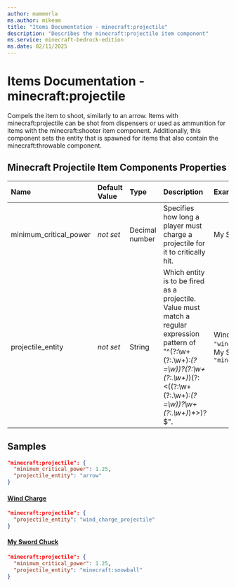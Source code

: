 ```yaml
---
author: mammerla
ms.author: mikeam
title: "Items Documentation - minecraft:projectile"
description: "Describes the minecraft:projectile item component"
ms.service: minecraft-bedrock-edition
ms.date: 02/11/2025 
---
```


# Items Documentation - minecraft:projectile

Compels the item to shoot, similarly to an arrow. Items with minecraft:projectile can be shot from dispensers or used as ammunition for items with the minecraft:shooter item component. Additionally, this component sets the entity that is spawned for items that also contain the minecraft:throwable component.


## Minecraft Projectile Item Components Properties

|Name       |Default Value |Type |Description |Example Values |
|:----------|:-------------|:----|:-----------|:------------- |
| minimum_critical_power | *not set* | Decimal number | Specifies how long a player must charge a projectile for it to critically hit. | My Sword Chuck: `1.25` | 
| projectile_entity | *not set* | String | Which entity is to be fired as a projectile. Value must match a regular expression pattern of "^(?:\w+(?:\.\w+)*:(?=\w))?(?:\w+(?:\.\w+)*)(?:<((?:\w+(?:\.\w+)*:(?=\w))?\w+(?:\.\w+)*)*>)?$". | Wind Charge: `"wind_charge_projectile"`, My Sword Chuck: `"minecraft:snowball"` | 

## Samples


```json
"minecraft:projectile": {
  "minimum_critical_power": 1.25,
  "projectile_entity": "arrow"
}
```

#### [Wind Charge](https://github.com/Mojang/bedrock-samples/tree/preview/behavior_pack/items/wind_charge.json)


```json
"minecraft:projectile": {
  "projectile_entity": "wind_charge_projectile"
}
```

#### [My Sword Chuck](https://github.com/microsoft/minecraft-samples/tree/main/custom_items/behavior_packs/custom_item/items/my_sword_chuck.json)


```json
"minecraft:projectile": {
  "minimum_critical_power": 1.25,
  "projectile_entity": "minecraft:snowball"
}
```
